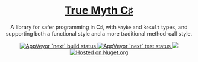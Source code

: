 <h1 align="center"><a href='https://github.com/true-myth/true-myth-csharp'>True Myth C♯</a></h1>

<p align="center">A library for safer programming in C♯, with <code>Maybe</code> and <code>Result</code> types, and supporting both a functional style and a more traditional method-call style.</p>

<p align="center">
  <a href='https://ci.appveyor.com/project/aggieben/true-myth'>
    <img src='https://img.shields.io/appveyor/ci/aggieben/true-myth/next.svg?style=flat' alt='AppVeyor `next` build status'>
  </a>
  <a href='https://ci.appveyor.com/project/aggieben/true-myth/build/tests'>
    <img src='https://img.shields.io/appveyor/tests/aggieben/true-myth/next.svg?style=flat' alt='AppVeyor `next` test status'>
  </a>
  <a href='https://github.com/true-myth/true-myth/blob/master/LICENSE'>
    <img src='https://img.shields.io/github/license/true-myth/true-myth-csharp.svg?style=flat-square'>
  </a>
  <a href='https://www.nuget.org/packages/TrueMyth'>
    <img src='https://img.shields.io/nuget/dt/TrueMyth.svg?style=flat-square' alt='Hosted on Nuget.org'>
  </a>
</p>
